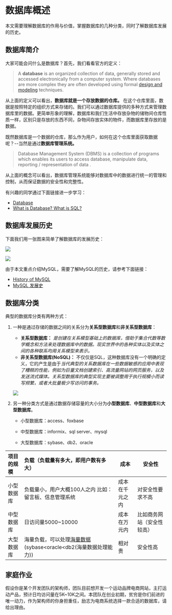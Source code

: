 # 数据库概述

本文需要理解数据库的作用与价值，掌握数据库的几种分类，同时了解数据库发展的历史。

## 数据库简介

大家可能会问什么是数据库？首先，我们看看官方的定义：

>A **database** is an organized collection of data, generally stored and accessed electronically from a computer system. Where databases are more complex they are often developed using formal [design and modeling](https://en.wikipedia.org/wiki/Database#Design_and_modeling) techniques.

从上面的定义可以看出，**数据库就是一个存放数据的仓库。** 在这个仓库里面，数据是按照特定的组织方式来存储的。我们可以通过数据库提供的多种方式来管理数据库里的数据。更简单形象的理解，数据库和我们生活中存放杂物的储物间仓库性质一样，区别只是存放的东西不同，杂物间存放实体的物件，而数据库里存放的是数据。

既然数据库是一个数据的仓库，那么作为用户，如何在这个仓库里面获取数据呢？--当然是通过**数据库管理系统。**

> Database Management System (DBMS) is a collection of programs which enables its users to access database, manipulate data, reporting / representation of  data .

从上面的概念可以看出，数据库管理系统能够对数据库中的数据进行统一的管理和控制，从而保证数据的安全性和完整性。

有兴趣的同学通过下面链接进一步学习：

* [Database](https://en.wikipedia.org/wiki/Database)
* [What is Database? What is SQL?](https://www.guru99.com/introduction-to-database-sql.html)



## 数据库发展历史

下面我们用一张图来简单了解数据库的发展历史：

![](http://ww1.sinaimg.cn/large/af4e9f79ly1fzfcc70zqbj20ku36y7wh.jpg)

![](http://ww1.sinaimg.cn/large/af4e9f79ly1fzfcdju6ytj20ku3bwe81.jpg)



由于本文重点介绍MySQL，需要了解MySQL的历史，请参考下面链接：

* [History of MySQL](https://en.wikipedia.org/wiki/MySQL#History)
* [MySQL 发展史](https://blog.csdn.net/tianlesoftware/article/details/6999245)



## 数据库分类

典型的数据库分类有两种方式：

1. 一种是通过存储的数据之间的关系分为**关系型数据库**和**非关系型数据库**：

   * **关系型数据库：** *是创建在关系模型基础上的数据库，借助于集合代数等数学概念和方法来处理数据库中的数据。现实世界中的各种实体以及实体之间的各种联系均用关系模型来表示。*
   * **非关系型数据库(NoSQL)：** 不仅仅是SQL，这种数据库没有一个明确的定义，它的产生是由于*当代典型的关系数据库在一些数据敏感的应用中表现了糟糕的性能，例如为巨量文档创建索引、高流量网站的网页服务，以及发送流式媒体。关系型数据库的典型实现主要被调整用于执行规模小而读写频繁，或者大批量极少写访问的事务。*

    ![](http://ww1.sinaimg.cn/large/af4e9f79ly1fzfeaeao7mj21qa17gtdg.jpg)

   

2. 另一种分类方式是通过数据存储容量的大小分为**小型数据库**、**中型数据库**和**大型数据库**。

   * 小型数据库：access、foxbase

   * 中型数据库：informix、sql server、mysql

   * 大型数据库：sybase、db2、oracle

| 项目的规模 | 负载（负载量有多大，即用户数有多大）                         | 成本           | 安全性                     |
| :--------- | :----------------------------------------------------------- | -------------- | -------------------------- |
| 小型数据库 | 负载量小，用户大概100人之内 比如：留言板、信息管理系统       | 成本在千元之内 | 对安全性要求不高           |
| 中型数据库 | 日访问量5000~10000                                           | 成本在万元内   | 比如商务网站（安全性较高） |
| 大型数据库 | 海量负载，可以处理[海量数据](https://www.baidu.com/s?wd=%E6%B5%B7%E9%87%8F%E6%95%B0%E6%8D%AE&tn=24004469_oem_dg&rsv_dl=gh_pl_sl_csd)(sybase<oracle<db2(海量数据处理能力)) | 相对贵         | 安全性高                   |



## 家庭作业

假设你是某个开发团队的架构师，团队目前想开发一个运动品牌电商网站，主打运动产品，预计日均访问量在5K~10K之间。本团队在创业初期，贫穷是你们前进的唯一动力，作为架构师的你身担重任，励志为电商系统选择一款合适的数据库，请给出理由。